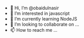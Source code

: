 - 👋 Hi, I’m @obaidulnasir
- 👀 I’m interested in javascript
- 🌱 I’m currently learning NodeJS
- 💞️ I’m looking to collaborate on ...
- 📫 How to reach me ...

<!---
obaidulnasir/obaidulnasir is a ✨ special ✨ repository because its `README.md` (this file) appears on your GitHub profile.
You can click the Preview link to take a look at your changes.
--->
